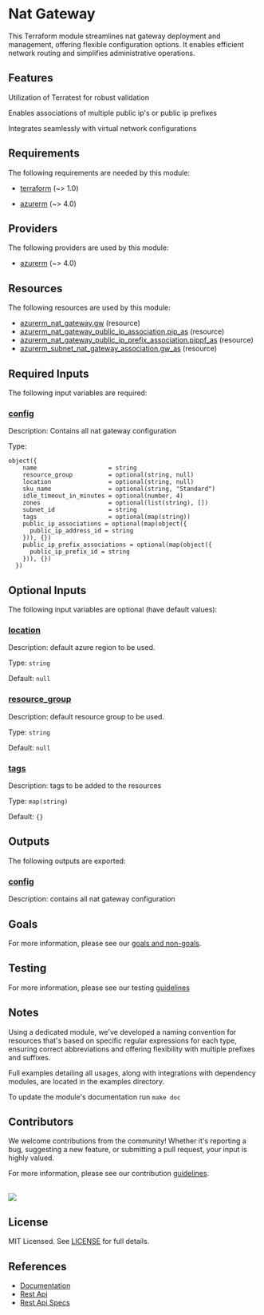 # Nat Gateway

This Terraform module streamlines nat gateway deployment and management, offering flexible configuration options. It enables efficient network routing and simplifies administrative operations.

## Features

Utilization of Terratest for robust validation

Enables associations of multiple public ip's or public ip prefixes

Integrates seamlessly with virtual network configurations

<!-- BEGIN_TF_DOCS -->
## Requirements

The following requirements are needed by this module:

- <a name="requirement_terraform"></a> [terraform](#requirement\_terraform) (~> 1.0)

- <a name="requirement_azurerm"></a> [azurerm](#requirement\_azurerm) (~> 4.0)

## Providers

The following providers are used by this module:

- <a name="provider_azurerm"></a> [azurerm](#provider\_azurerm) (~> 4.0)

## Resources

The following resources are used by this module:

- [azurerm_nat_gateway.gw](https://registry.terraform.io/providers/hashicorp/azurerm/latest/docs/resources/nat_gateway) (resource)
- [azurerm_nat_gateway_public_ip_association.pip_as](https://registry.terraform.io/providers/hashicorp/azurerm/latest/docs/resources/nat_gateway_public_ip_association) (resource)
- [azurerm_nat_gateway_public_ip_prefix_association.pippf_as](https://registry.terraform.io/providers/hashicorp/azurerm/latest/docs/resources/nat_gateway_public_ip_prefix_association) (resource)
- [azurerm_subnet_nat_gateway_association.gw_as](https://registry.terraform.io/providers/hashicorp/azurerm/latest/docs/resources/subnet_nat_gateway_association) (resource)

## Required Inputs

The following input variables are required:

### <a name="input_config"></a> [config](#input\_config)

Description: Contains all nat gateway configuration

Type:

```hcl
object({
    name                    = string
    resource_group          = optional(string, null)
    location                = optional(string, null)
    sku_name                = optional(string, "Standard")
    idle_timeout_in_minutes = optional(number, 4)
    zones                   = optional(list(string), [])
    subnet_id               = string
    tags                    = optional(map(string))
    public_ip_associations = optional(map(object({
      public_ip_address_id = string
    })), {})
    public_ip_prefix_associations = optional(map(object({
      public_ip_prefix_id = string
    })), {})
  })
```

## Optional Inputs

The following input variables are optional (have default values):

### <a name="input_location"></a> [location](#input\_location)

Description: default azure region to be used.

Type: `string`

Default: `null`

### <a name="input_resource_group"></a> [resource\_group](#input\_resource\_group)

Description: default resource group to be used.

Type: `string`

Default: `null`

### <a name="input_tags"></a> [tags](#input\_tags)

Description: tags to be added to the resources

Type: `map(string)`

Default: `{}`

## Outputs

The following outputs are exported:

### <a name="output_config"></a> [config](#output\_config)

Description: contains all nat gateway configuration
<!-- END_TF_DOCS -->

## Goals

For more information, please see our [goals and non-goals](./GOALS.md).

## Testing

For more information, please see our testing [guidelines](./TESTING.md)

## Notes

Using a dedicated module, we've developed a naming convention for resources that's based on specific regular expressions for each type, ensuring correct abbreviations and offering flexibility with multiple prefixes and suffixes.

Full examples detailing all usages, along with integrations with dependency modules, are located in the examples directory.

To update the module's documentation run `make doc`

## Contributors

We welcome contributions from the community! Whether it's reporting a bug, suggesting a new feature, or submitting a pull request, your input is highly valued.

For more information, please see our contribution [guidelines](./CONTRIBUTING.md). <br><br>

<a href="https://github.com/cloudnationhq/terraform-azure-ng/graphs/contributors">
  <img src="https://contrib.rocks/image?repo=cloudnationhq/terraform-azure-ng" />
</a>

## License

MIT Licensed. See [LICENSE](./LICENSE) for full details.

## References

- [Documentation](https://learn.microsoft.com/en-us/azure/nat-gateway/)
- [Rest Api](https://learn.microsoft.com/nl-nl/rest/api/virtualnetwork/nat-gateways)
- [Rest Api Specs](https://github.com/hashicorp/pandora/tree/main/api-definitions/resource-manager/Network/2024-05-01/NatGateways)
